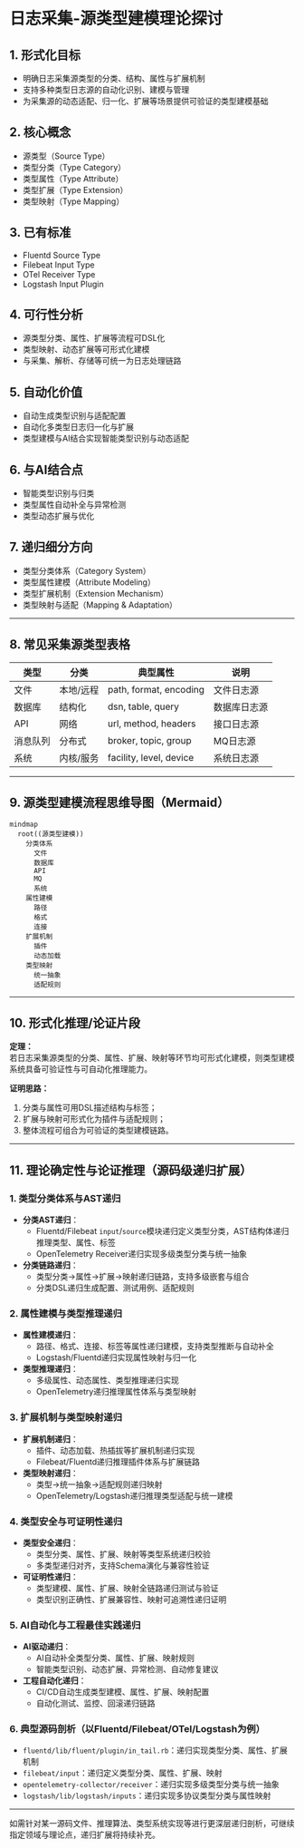 # 日志采集-源类型建模理论探讨

## 1. 形式化目标

- 明确日志采集源类型的分类、结构、属性与扩展机制
- 支持多种类型日志源的自动化识别、建模与管理
- 为采集源的动态适配、归一化、扩展等场景提供可验证的类型建模基础

## 2. 核心概念

- 源类型（Source Type）
- 类型分类（Type Category）
- 类型属性（Type Attribute）
- 类型扩展（Type Extension）
- 类型映射（Type Mapping）

## 3. 已有标准

- Fluentd Source Type
- Filebeat Input Type
- OTel Receiver Type
- Logstash Input Plugin

## 4. 可行性分析

- 源类型分类、属性、扩展等流程可DSL化
- 类型映射、动态扩展等可形式化建模
- 与采集、解析、存储等可统一为日志处理链路

## 5. 自动化价值

- 自动生成类型识别与适配配置
- 自动化多类型日志归一化与扩展
- 类型建模与AI结合实现智能类型识别与动态适配

## 6. 与AI结合点

- 智能类型识别与归类
- 类型属性自动补全与异常检测
- 类型动态扩展与优化

## 7. 递归细分方向

- 类型分类体系（Category System）
- 类型属性建模（Attribute Modeling）
- 类型扩展机制（Extension Mechanism）
- 类型映射与适配（Mapping & Adaptation）

---

## 8. 常见采集源类型表格

| 类型         | 分类           | 典型属性                | 说明           |
|--------------|----------------|-------------------------|----------------|
| 文件         | 本地/远程      | path, format, encoding  | 文件日志源     |
| 数据库       | 结构化         | dsn, table, query       | 数据库日志源   |
| API          | 网络           | url, method, headers    | 接口日志源     |
| 消息队列     | 分布式         | broker, topic, group    | MQ日志源       |
| 系统         | 内核/服务      | facility, level, device | 系统日志源     |

---

## 9. 源类型建模流程思维导图（Mermaid）

```mermaid
mindmap
  root((源类型建模))
    分类体系
      文件
      数据库
      API
      MQ
      系统
    属性建模
      路径
      格式
      连接
    扩展机制
      插件
      动态加载
    类型映射
      统一抽象
      适配规则
```

---

## 10. 形式化推理/论证片段

**定理：**  
若日志采集源类型的分类、属性、扩展、映射等环节均可形式化建模，则类型建模系统具备可验证性与可自动化推理能力。

**证明思路：**  

1. 分类与属性可用DSL描述结构与标签；
2. 扩展与映射可形式化为插件与适配规则；
3. 整体流程可组合为可验证的类型建模链路。

---

## 11. 理论确定性与论证推理（源码级递归扩展）

### 1. 类型分类体系与AST递归

- **分类AST递归**：
  - Fluentd/Filebeat `input`/`source`模块递归定义类型分类，AST结构体递归推理类型、属性、标签
  - OpenTelemetry Receiver递归实现多级类型分类与统一抽象
- **分类链路递归**：
  - 类型分类→属性→扩展→映射递归链路，支持多级嵌套与组合
  - 分类DSL递归生成配置、测试用例、适配规则

### 2. 属性建模与类型推理递归

- **属性建模递归**：
  - 路径、格式、连接、标签等属性递归建模，支持类型推断与自动补全
  - Logstash/Fluentd递归实现属性映射与归一化
- **类型推理递归**：
  - 多级属性、动态属性、类型推理递归实现
  - OpenTelemetry递归推理属性体系与类型映射

### 3. 扩展机制与类型映射递归

- **扩展机制递归**：
  - 插件、动态加载、热插拔等扩展机制递归实现
  - Filebeat/Fluentd递归推理插件体系与扩展链路
- **类型映射递归**：
  - 类型→统一抽象→适配规则递归映射
  - OpenTelemetry/Logstash递归推理类型适配与统一建模

### 4. 类型安全与可证明性递归

- **类型安全递归**：
  - 类型分类、属性、扩展、映射等类型系统递归校验
  - 多类型递归对齐，支持Schema演化与兼容性验证
- **可证明性递归**：
  - 类型建模、属性、扩展、映射全链路递归测试与验证
  - 类型识别正确性、扩展兼容性、映射可追溯性递归证明

### 5. AI自动化与工程最佳实践递归

- **AI驱动递归**：
  - AI自动补全类型分类、属性、扩展、映射规则
  - 智能类型识别、动态扩展、异常检测、自动修复建议
- **工程自动化递归**：
  - CI/CD自动生成类型建模、属性、扩展、映射配置
  - 自动化测试、监控、回滚递归链路

### 6. 典型源码剖析（以Fluentd/Filebeat/OTel/Logstash为例）

- `fluentd/lib/fluent/plugin/in_tail.rb`：递归实现类型分类、属性、扩展机制
- `filebeat/input`：递归定义类型分类、属性、扩展、映射
- `opentelemetry-collector/receiver`：递归实现多级类型分类与统一抽象
- `logstash/lib/logstash/inputs`：递归实现多协议类型分类与属性映射

---

如需针对某一源码文件、推理算法、类型系统实现等进行更深层递归剖析，可继续指定领域与理论点，递归扩展将持续补充。
